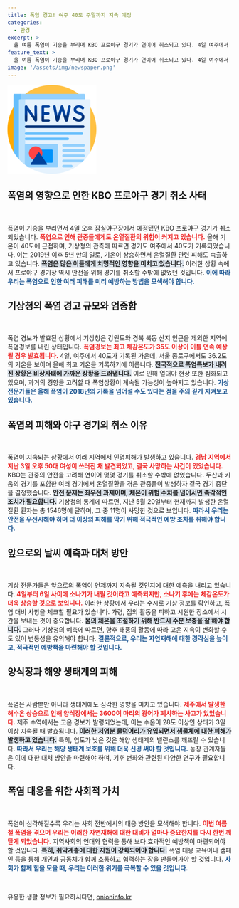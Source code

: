 ```yaml
---
title: 폭염 경고! 여주 40도 주말까지 지속 예정
categories:
  - 환경
excerpt: >
  올 여름 폭염이 기승을 부리며 KBO 프로야구 경기가 연이어 취소되고 있다. 4일 여주에서 40도 돌파로 온열질환자가 속출, 관중들이 쓰러지는 상황. 기상청은 최악의 폭염이 지속될 것이라고 경고한다.
feature_text: >
  올 여름 폭염이 기승을 부리며 KBO 프로야구 경기가 연이어 취소되고 있다. 4일 여주에서 40도 돌파로 온열질환자가 속출, 관중들이 쓰러지는 상황. 기상청은 최악의 폭염이 지속될 것이라고 경고한다.
image: '/assets/img/newspaper.png'
---
```


<p><img src="/assets/img/newspaper.png" alt="kimp 속보" /></p>

<h2 data-ke-size="size26">폭염의 영향으로 인한 KBO 프로야구 경기 취소 사태</h2>

<p data-ke-size="size16">&nbsp;</p>

<p>폭염이 기승을 부리면서 4일 오후 잠실야구장에서 예정됐던 KBO 프로야구 경기가 취소되었습니다. <b><span style="color: #ee2323;">폭염으로 인해 관중들에게도 온열질환의 위험이 커지고 있습니다.</span></b> 올해 기온이 40도에 근접하며, 기상청의 관측에 따르면 경기도 여주에서 40도가 기록되었습니다. 이는 2019년 이후 5년 만의 일로, 기온이 상승하면서 온열질환 관련 피해도 속출하고 있습니다. <b><span style="background-color: #21538527;">폭염은 많은 이들에게 치명적인 영향을 미치고 있습니다.</span></b> 이러한 상황 속에서 프로야구 경기장 역시 안전을 위해 경기를 취소할 수밖에 없었던 것입니다. <b><span style="color: #1a5490;">이에 따라 우리는 폭염으로 인한 여러 피해를 미리 예방하는 방법을 모색해야 합니다.</span></b></p>

<h2 data-ke-size="size26">기상청의 폭염 경고 규모와 엄중함</h2>

<p data-ke-size="size16">&nbsp;</p>

<p>폭염 경보가 발효된 상황에서 기상청은 강원도와 경북 북동 산지 인근을 제외한 지역에 폭염경보를 내린 상태입니다. <b><span style="color: #ee2323;">폭염경보는 최고 체감온도가 35도 이상이 이틀 연속 예상될 경우 발효됩니다.</span></b> 4일, 여주에서 40도가 기록된 가운데, 서울 종로구에서도 36.2도의 기온을 보이며 올해 최고 기온을 기록하기에 이릅니다. <b><span style="background-color: #21538527;">전국적으로 폭염특보가 내려진 상황은 비상사태에 가까운 상황을 드러냅니다.</span></b> 이로 인해 열대야 현상 또한 심화되고 있으며, 과거의 경향을 고려할 때 폭염상황이 계속될 가능성이 높아지고 있습니다. <b><span style="color: #1a5490;">기상전문가들은 올해 폭염이 2018년의 기록을 넘어설 수도 있다는 점을 주의 깊게 지켜보고 있습니다.</span></b></p>

<h2 data-ke-size="size26">폭염의 피해와 야구 경기의 취소 이유</h2>

<p data-ke-size="size16">&nbsp;</p>

<p>폭염이 지속되는 상황에서 여러 지역에서 인명피해가 발생하고 있습니다. <b><span style="color: #ee2323;">경남 지역에서 지난 3일 오후 50대 여성이 쓰러진 채 발견되었고, 결국 사망하는 사건이 있었습니다.</span></b> KBO는 관중의 안전을 고려해 연이어 몇몇 경기를 취소할 수밖에 없었습니다. 두산과 키움의 경기를 포함한 여러 경기에서 온열질환을 겪은 관중들이 발생하자 결국 경기 중단을 결정했습니다. <b><span style="background-color: #21538527;">안전 문제는 최우선 과제이며, 체온이 위험 수치를 넘어서면 즉각적인 조치가 필요합니다.</span></b> 기상청의 통계에 따르면, 지난 5월 20일부터 현재까지 발생한 온열질환 환자는 총 1546명에 달하며, 그 중 11명이 사망한 것으로 보입니다. <b><span style="color: #1a5490;">따라서 우리는 안전을 우선시해야 하며 더 이상의 피해를 막기 위해 적극적인 예방 조치를 취해야 합니다.</span></b></p>

<h2 data-ke-size="size26">앞으로의 날씨 예측과 대처 방안</h2>

<p data-ke-size="size16">&nbsp;</p>

<p>기상 전문가들은 앞으로의 폭염이 언제까지 지속될 것인지에 대한 예측을 내리고 있습니다. <b><span style="color: #ee2323;">4일부터 6일 사이에 소나기가 내릴 것이라고 예측되지만, 소나기 후에는 체감온도가 더욱 상승할 것으로 보입니다.</span></b> 이러한 상황에서 우리는 수시로 기상 정보를 확인하고, 폭염 대비 사항을 체크할 필요가 있습니다. 가령, 집외 활동을 피하고 시원한 장소에서 시간을 보내는 것이 중요합니다. <b><span style="background-color: #21538527;">몸의 체온을 조절하기 위해 반드시 수분 보충을 잘 해야 합니다.</span></b> 그러나 기상청의 예측에 따르면, 향후 태풍의 활동에 따라 고온 지속이 변화할 수도 있어 변동성을 유의해야 합니다. <b><span style="color: #1a5490;">결론적으로, 우리는 자연재해에 대한 경각심을 높이고, 적극적인 예방책을 마련해야 할 것입니다.</span></b></p>

<h2 data-ke-size="size26">양식장과 해양 생태계의 피해</h2>

<p data-ke-size="size16">&nbsp;</p>

<p>폭염은 사람뿐만 아니라 생태계에도 심각한 영향을 미치고 있습니다. <b><span style="color: #ee2323;">제주에서 발생한 해수온 상승으로 인해 양식장에서는 3600여 마리의 광어가 폐사하는 사고가 있었습니다.</span></b> 제주 수역에서는 고온 경보가 발령되었는데, 이는 수온이 28도 이상인 상태가 3일 이상 지속될 때 발효됩니다. <b><span style="background-color: #21538527;">이러한 저염분 물덩어리가 유입되면서 생물체에 대한 피해가 발생하고 있습니다.</span></b> 특히, 염도가 낮은 것은 해양 생태계의 밸런스를 깨뜨릴 수 있습니다. <b><span style="color: #1a5490;">따라서 우리는 해양 생태계 보호를 위해 더욱 신경 써야 할 것입니다.</span></b> 농장 관계자들은 이에 대한 대처 방안을 마련해야 하며, 기후 변화와 관련된 다양한 연구가 필요합니다.</p>

<h2 data-ke-size="size26">폭염 대응을 위한 사회적 가치</h2>

<p data-ke-size="size16">&nbsp;</p>

<p>폭염이 심각해질수록 우리는 사회 전반에서의 대응 방안을 모색해야 합니다. <b><span style="color: #ee2323;">이번 여름철 폭염을 겪으며 우리는 이러한 자연재해에 대한 대비가 얼마나 중요한지를 다시 한번 깨닫게 되었습니다.</span></b> 지역사회의 연대와 협력을 통해 보다 효과적인 예방책이 마련되어야 할 것입니다. <b><span style="background-color: #21538527;">특히, 취약계층에 대한 지원이 강화되어야 합니다.</span></b> 폭염 대응 교육이나 캠페인 등을 통해 개인과 공동체가 함께 소통하고 협력하는 장을 만들어가야 할 것입니다. <b><span style="color: #1a5490;">사회가 함께 힘을 모을 때, 우리는 이러한 위기를 극복할 수 있을 것입니다.</span></b></p>

<p data-ke-size="size16">&nbsp;</p>
유용한 생활 정보가 필요하시다면, <a href="https://onioninfo.kr" rel="dofollow">onioninfo.kr</a>


